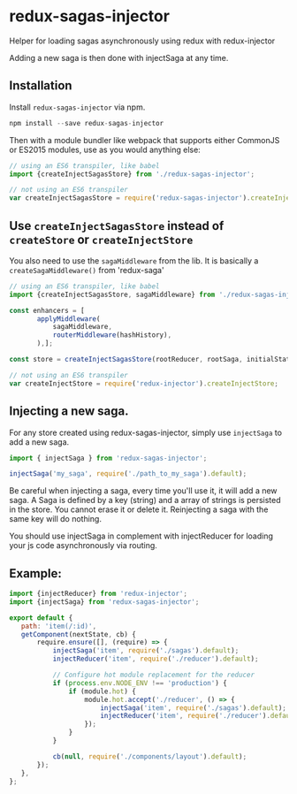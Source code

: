 # redux-sagas-injector
Helper for loading sagas asynchronously using redux with redux-injector

Adding a new saga is then done with injectSaga at any time.

## Installation
Install ```redux-sagas-injector``` via npm.

```javascript
npm install --save redux-sagas-injector
```

Then with a module bundler like webpack that supports either CommonJS or ES2015 modules, use as you would anything else:
 
 ```javascript
 // using an ES6 transpiler, like babel
import {createInjectSagasStore} from './redux-sagas-injector';

 // not using an ES6 transpiler
 var createInjectSagasStore = require('redux-sagas-injector').createInjectSagasStore;
 ```

## Use `createInjectSagasStore` instead of `createStore` or `createInjectStore`

You also need to use the `sagaMiddleware` from the lib. It is basically a `createSagaMiddleware()` from 'redux-saga'

 ```javascript
 // using an ES6 transpiler, like babel
import {createInjectSagasStore, sagaMiddleware} from './redux-sagas-injector';
 
const enhancers = [
        applyMiddleware(
            sagaMiddleware,
            routerMiddleware(hashHistory),
        ),];

const store = createInjectSagasStore(rootReducer, rootSaga, initialState, compose(...enhancers));

 // not using an ES6 transpiler
 var createInjectStore = require('redux-injector').createInjectStore;
 ```
 
 ## Injecting a new saga.
 For any store created using redux-sagas-injector, simply use ```injectSaga``` to add a new saga.
 
 ```javascript
 import { injectSaga } from 'redux-sagas-injector';
 
 injectSaga('my_saga', require('./path_to_my_saga').default);
 ```

Be careful when injecting a saga,  every time you'll use it, it will add a new saga.
A Saga is defined by a key (string) and a array of strings is persisted in the store.
You cannot erase it or delete it.
Reinjecting a saga with the same key will do nothing.

You should use injectSaga in complement with injectReducer for loading your js code asynchronously via routing.

## Example:

 ```javascript
import {injectReducer} from 'redux-injector';
import {injectSaga} from 'redux-sagas-injector';

export default {
    path: 'item(/:id)',
    getComponent(nextState, cb) {
        require.ensure([], (require) => {
            injectSaga('item', require('./sagas').default);
            injectReducer('item', require('./reducer').default);

            // Configure hot module replacement for the reducer
            if (process.env.NODE_ENV !== 'production') {
                if (module.hot) {
                    module.hot.accept('./reducer', () => {
                        injectSaga('item', require('./sagas').default);
                        injectReducer('item', require('./reducer').default);
                    });
                }
            }

            cb(null, require('./components/layout').default);
        });
    },
};

 ```